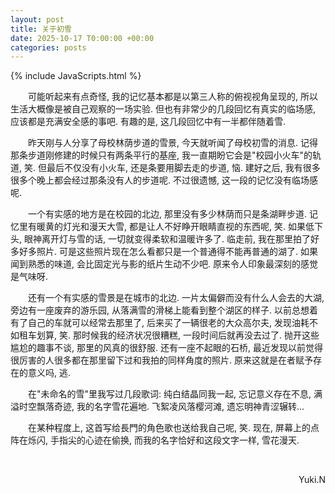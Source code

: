 ```yaml
---
layout: post
title: 关于初雪
date: 2025-10-17 T0:00:00 +00:00
categories: posts
---
```


{% include JavaScripts.html %}

&emsp;&emsp;可能听起来有点奇怪, 我的记忆基本都是以第三人称的俯视视角呈现的, 所以生活大概像是被自己观察的一场实验. 但也有非常少的几段回忆有真实的临场感, 应该都是充满安全感的事吧. 有趣的是, 这几段回忆中有一半都伴随着雪.  

&emsp;&emsp;昨天刚与人分享了母校林荫步道的雪景, 今天就听闻了母校初雪的消息. 记得那条步道刚修建的时候只有两条平行的基座, 我一直期盼它会是"校园小火车"的轨道, 笑. 但最后不仅没有小火车, 还是条要用脚去走的步道, 恼. 建好之后, 我有很多很多个晚上都会经过那条没有人的步道呢. 不过很遗憾, 这一段的记忆没有临场感呢.  

&emsp;&emsp;一个有实感的地方是在校园的北边, 那里没有多少林荫而只是条湖畔步道. 记忆里有暖黄的灯光和漫天大雪, 都是让人不好睁开眼睛直视的东西呢, 笑. 如果低下头, 眼神离开灯与雪的话, 一切就变得柔软和温暖许多了. 临走前, 我在那里拍了好多好多照片. 可是这些照片现在怎么看都只是一个普通得不能再普通的湖了. 如果闻到熟悉的味道, 会比固定光与影的纸片生动不少吧. 原来令人印象最深刻的感觉是气味呀.  

&emsp;&emsp;还有一个有实感的雪景是在城市的北边. 一片太偏僻而没有什么人会去的大湖, 旁边有一座废弃的游乐园, 从落满雪的滑梯上能看到整个湖区的样子. 以前总想着有了自己的车就可以经常去那里了, 后来买了一辆很老的大众高尔夫, 发现油耗不如租车划算, 笑. 那时候我的经济状况很糟糕, 一段时间后就再没去过了. 抛开这些尴尬的趣事不谈, 那里的风真的很舒服. 还有一座不起眼的石桥, 最近发现以前觉得很厉害的人很多都在那里留下过和我拍的同样角度的照片. 原来这就是在者赋予存在的意义吗, 逃.  

&emsp;&emsp;在"未命名的雪"里我写过几段歌词: 纯白结晶同我一起, 忘记意义存在不息, 满溢时空飘落奇迹, 我的名字雪花遍地. 飞絮凌风落樱河滩, 遗忘明神青涩辗转...  

&emsp;&emsp;在某种程度上, 这首写给長門的角色歌也送给我自己呢, 笑. 现在, 屏幕上的点阵在烁闪, 手指尖的心迹在偷换, 而我的名字恰好和这段文字一样, 雪花漫天.  

&emsp;&emsp;
<p align="right">Yuki.N</p>  
